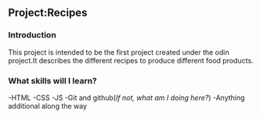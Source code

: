 ## Project:Recipes

### Introduction
This project is intended to be the first project created under the
odin project.It describes the different recipes to produce different
food products.

### What skills will I learn?
-HTML
-CSS
-JS
-Git and github(_If not, what am I doing here?_)
-Anything additional along the way
